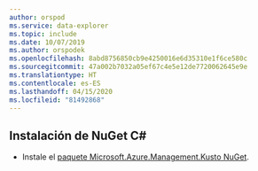 ```yaml
---
author: orspod
ms.service: data-explorer
ms.topic: include
ms.date: 10/07/2019
ms.author: orspodek
ms.openlocfilehash: 8abd8756850cb9e4250016e6d35310e1f6ce580c
ms.sourcegitcommit: 47a002b7032a05ef67c4e5e12de7720062645e9e
ms.translationtype: HT
ms.contentlocale: es-ES
ms.lasthandoff: 04/15/2020
ms.locfileid: "81492868"
---
```

## <a name="install-c-nuget"></a>Instalación de NuGet C#

* Instale el [paquete Microsoft.Azure.Management.Kusto NuGet](https://www.nuget.org/packages/Microsoft.Azure.Management.Kusto/).